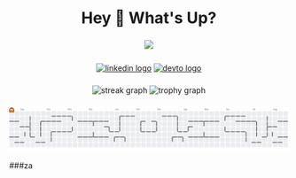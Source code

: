 <h1 align="center">Hey 👋 What's Up?</h1>

###

<p align="center">
  <a href="https://skillicons.dev">
    <img src="https://skillicons.dev/icons?i=git,ts,docker,c,cpp,css,express,html,js,linux,mysql,nodejs,postgres,postman,prisma,py,react,tailwind,nextjs" />
  </a>
</p>

###

<div align="center">
  <a href="https://www.linkedin.com/in/marioviniciux/" target="_blank"><img src="https://img.shields.io/static/v1?message=LinkedIn&logo=linkedin&label=&color=0A0A0A&logoColor=white&labelColor=&style=for-the-badge" height="25" alt="linkedin logo"/></a>
  <a href="https://mail.google.com/mail/?view=cm&to=marioviniciuxcs@gmail.com" target="_blank"><img src="https://img.shields.io/static/v1?message=gmail&logo=gmail&label=&color=0A0A0A&logoColor=white&labelColor=&style=for-the-badge" height="25" alt="devto logo"/></a>
</div>

###

<div align="center">
  <img src="https://streak-stats.demolab.com?user=marioviniciux&locale=en&mode=daily&theme=dracula&hide_border=false&border_radius=5&order=3" height="150" alt="streak graph"  />
  <img src="https://github-profile-trophy.vercel.app?username=marioviniciux&theme=dracula&column=-1&row=1&margin-w=8&margin-h=8&no-bg=false&no-frame=false&order=4" height="150" alt="trophy graph"  />
</div>

###

<picture>
  <source media="(prefers-color-scheme: dark)" srcset="https://raw.githubusercontent.com/marioviniciux/marioviniciux/output/pacman-contribution-graph-dark.svg">
  <source media="(prefers-color-scheme: light)" srcset="https://raw.githubusercontent.com/marioviniciux/marioviniciux/output/pacman-contribution-graph.svg">
  <img alt="pacman contribution graph" src="https://raw.githubusercontent.com/marioviniciux/marioviniciux/output/pacman-contribution-graph.svg">
</picture>

###za
